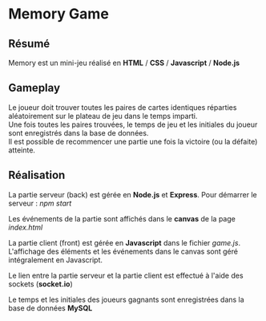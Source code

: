 # Memory Game

## Résumé

Memory est un mini-jeu réalisé en __HTML__ / __CSS__ / __Javascript__ / __Node.js__

## Gameplay

Le joueur doit trouver toutes les paires de cartes identiques réparties aléatoirement sur le plateau de jeu dans le temps imparti.  
Une fois toutes les paires trouvées, le temps de jeu et les initiales du joueur sont enregistrés dans la base de données.  
Il est possible de recommencer une partie une fois la victoire (ou la défaite) atteinte.  

## Réalisation

La partie serveur (back) est gérée en __Node.js__ et __Express__. Pour démarrer le serveur : *npm start*  

Les événements de la partie sont affichés dans le __canvas__ de la page *index.html*  

La partie client (front) est gérée en __Javascript__ dans le fichier *game.js*. L'affichage des éléments et les événements dans le canvas sont géré intégralement en Javascript.  

Le lien entre la partie serveur et la partie client est effectué à l'aide des sockets (__socket.io__)

Le temps et les initiales des joueurs gagnants sont enregistrées dans la base de données __MySQL__



